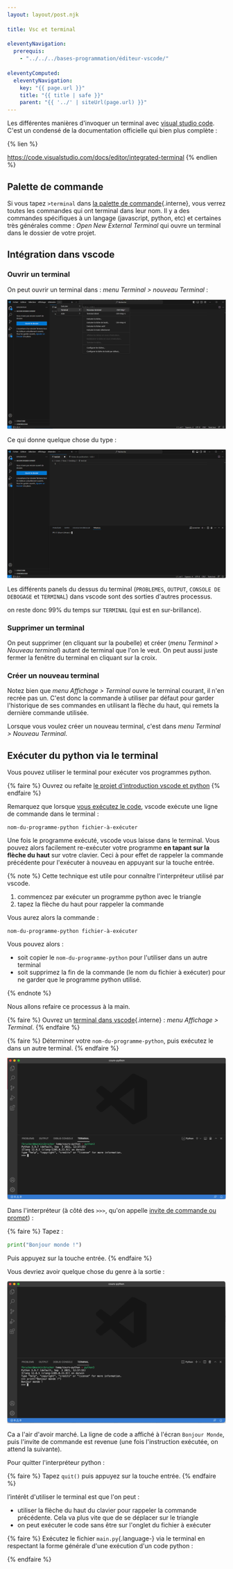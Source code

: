 ```yaml
---
layout: layout/post.njk

title: Vsc et terminal

eleventyNavigation:
  prerequis:
    - "../../../bases-programmation/éditeur-vscode/"

eleventyComputed:
  eleventyNavigation:
    key: "{{ page.url }}"
    title: "{{ title | safe }}"
    parent: "{{ '../' | siteUrl(page.url) }}"
---
```


Les différentes manières d'invoquer un terminal avec [visual studio code](https://code.visualstudio.com/). C'est un condensé de la documentation officielle qui bien plus complète :

{% lien %}

<https://code.visualstudio.com/docs/editor/integrated-terminal>
{% endlien %}

## Palette de commande

Si vous tapez `>terminal` dans [la palette de commande](../prise-en-main#palette-de-commande){.interne}, vous verrez toutes les commandes qui ont terminal dans leur nom. Il y a des commandes spécifiques à un langage (javascript, python, etc) et certaines très générales comme : _Open New External Terminal_ qui ouvre un terminal dans le dossier de votre projet.

## <span id="terminal-intégré"></span> Intégration dans vscode

### Ouvrir un terminal

On peut ouvrir un terminal dans : _menu Terminal > nouveau Terminal_ :

![nouveau terminal](./vscode-nouveau-terminal.png)

Ce qui donne quelque chose du type :

![terminal dans vscode](./vscode-terminal.png)

Les différents panels du dessus du terminal (`PROBLEMES`, `OUTPUT`, `CONSOLE DE DEBOGAGE` et `TERMINAL`) dans vscode sont des sorties d'autres processus.

on reste donc 99% du temps sur `TERMINAL` (qui est en sur-brillance).

### Supprimer un terminal

On peut supprimer (en cliquant sur la poubelle) et créer (_menu Terminal > Nouveau terminal_) autant de terminal que l'on le veut. On peut aussi juste fermer la fenêtre du terminal en cliquant sur la croix.

### Créer un nouveau terminal

Notez bien que _menu Affichage > Terminal_ ouvre le terminal courant, il n'en recrée pas un. C'est donc la commande à utiliser par défaut pour garder l'historique de ses commandes en utilisant la flèche du haut, qui remets la dernière commande utilisée.

Lorsque vous voulez créer un nouveau terminal, c'est dans _menu Terminal > Nouveau Terminal_.

## Exécuter du python via le terminal

Vous pouvez utiliser le terminal pour exécuter vos programmes python.

{% faire %}
Ouvrez ou refaite [le projet d'introduction vscode et python](../../../bases-programmation/éditeur-vscode/python)
{% endfaire %}

Remarquez que lorsque [vous exécutez le code](../../../bases-programmation/éditeur-vscode/python/#exécuter-programme), vscode exécute une ligne de commande dans le terminal :

```
nom-du-programme-python fichier-à-exécuter
```

Une fois le programme exécuté, vscode vous laisse dans le terminal. Vous pouvez alors facilement re-exécuter votre programme **en tapant sur la flèche du haut** sur votre clavier. Ceci à pour effet de rappeler la commande précédente pour l'exécuter à nouveau en appuyant sur la touche entrée.

<div id="exécuter-programme"></div>

{% note %}
Cette technique est utile pour connaître l'interpréteur utilisé par vscode.

1. commencez par exécuter un programme python avec le triangle
2. tapez la flèche du haut pour rappeler la commande

Vous aurez alors la commande :

```
nom-du-programme-python fichier-à-exécuter
```

Vous pouvez alors :

- soit copier le `nom-du-programme-python` pour l'utiliser dans un autre terminal
- soit supprimez la fin de la commande (le nom du fichier à exécuter) pour ne garder que le programme python utilisé.

{% endnote %}

Nous allons refaire ce processus à la main.

{% faire %}
Ouvrez un [terminal dans vscode](../terminal){.interne} : _menu Affichage > Terminal_.
{% endfaire %}

{% faire %}
Déterminer votre `nom-du-programme-python`, puis exécutez le dans un autre terminal.
{% endfaire %}

![interpréteur](python-interpreteur.png)

Dans l'interpréteur (à côté des `>>>`, qu'on appelle [invite de commande ou prompt](https://fr.wikipedia.org/wiki/Interface_en_ligne_de_commande)) :

{% faire %}
Tapez :

```python
print("Bonjour monde !")
```

Puis appuyez sur la touche entrée.
{% endfaire %}

Vous devriez avoir quelque chose du genre à la sortie :

![hello world](python-hello-world-interpreteur.png)

Ca a l'air d'avoir marché. La ligne de code a affiché à l'écran `Bonjour Monde`, puis l'invite de commande est revenue (une fois l'instruction exécutée, on attend la suivante).

Pour quitter l'interpréteur python :

{% faire %}
Tapez `quit()` puis appuyez sur la touche entrée.
{% endfaire %}

l’intérêt d'utiliser le terminal est que l'on peut :

- utiliser la flèche du haut du clavier pour rappeler la commande précédente. Cela va plus vite que de se déplacer sur le triangle
- on peut exécuter le code sans être sur l'onglet du fichier à exécuter

{% faire %}
Exécutez le fichier `main.py`{.language-} via le terminal en respectant la forme générale d'une exécution d'un code python :

{% endfaire %}
